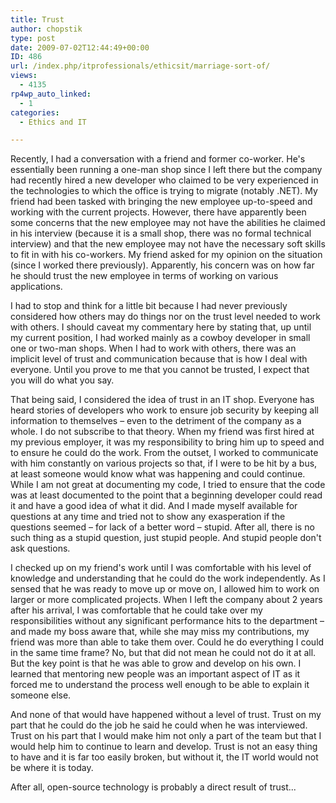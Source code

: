 ```yaml
---
title: Trust
author: chopstik
type: post
date: 2009-07-02T12:44:49+00:00
ID: 486
url: /index.php/itprofessionals/ethicsit/marriage-sort-of/
views:
  - 4135
rp4wp_auto_linked:
  - 1
categories:
  - Ethics and IT

---
```

Recently, I had a conversation with a friend and former co-worker. He's essentially been running a one-man shop since I left there but the company had recently hired a new developer who claimed to be very experienced in the technologies to which the office is trying to migrate (notably .NET). My friend had been tasked with bringing the new employee up-to-speed and working with the current projects. However, there have apparently been some concerns that the new employee may not have the abilities he claimed in his interview (because it is a small shop, there was no formal technical interview) and that the new employee may not have the necessary soft skills to fit in with his co-workers. My friend asked for my opinion on the situation (since I worked there previously). Apparently, his concern was on how far he should trust the new employee in terms of working on various applications.

I had to stop and think for a little bit because I had never previously considered how others may do things nor on the trust level needed to work with others. I should caveat my commentary here by stating that, up until my current position, I had worked mainly as a cowboy developer in small one or two-man shops. When I had to work with others, there was an implicit level of trust and communication because that is how I deal with everyone. Until you prove to me that you cannot be trusted, I expect that you will do what you say.

That being said, I considered the idea of trust in an IT shop. Everyone has heard stories of developers who work to ensure job security by keeping all information to themselves – even to the detriment of the company as a whole. I do not subscribe to that theory. When my friend was first hired at my previous employer, it was my responsibility to bring him up to speed and to ensure he could do the work. From the outset, I worked to communicate with him constantly on various projects so that, if I were to be hit by a bus, at least someone would know what was happening and could continue. While I am not great at documenting my code, I tried to ensure that the code was at least documented to the point that a beginning developer could read it and have a good idea of what it did. And I made myself available for questions at any time and tried not to show any exasperation if the questions seemed – for lack of a better word – stupid. After all, there is no such thing as a stupid question, just stupid people. And stupid people don't ask questions.

I checked up on my friend's work until I was comfortable with his level of knowledge and understanding that he could do the work independently. As I sensed that he was ready to move up or move on, I allowed him to work on larger or more complicated projects. When I left the company about 2 years after his arrival, I was comfortable that he could take over my responsibilities without any significant performance hits to the department – and made my boss aware that, while she may miss my contributions, my friend was more than able to take them over. Could he do everything I could in the same time frame? No, but that did not mean he could not do it at all. But the key point is that he was able to grow and develop on his own. I learned that mentoring new people was an important aspect of IT as it forced me to understand the process well enough to be able to explain it someone else.

And none of that would have happened without a level of trust. Trust on my part that he could do the job he said he could when he was interviewed. Trust on his part that I would make him not only a part of the team but that I would help him to continue to learn and develop. Trust is not an easy thing to have and it is far too easily broken, but without it, the IT world would not be where it is today. 

After all, open-source technology is probably a direct result of trust...